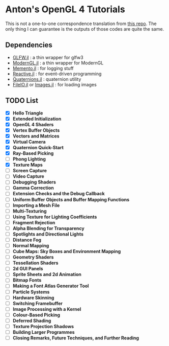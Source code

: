 # Anton's OpenGL 4 Tutorials
This is not a one-to-one correspondence translation from [this repo](https://github.com/capnramses/antons_opengl_tutorials_book).
The only thing I can guarantee is the outputs of those codes are quite the same.

## Dependencies
* [GLFW.jl](https://github.com/JuliaGL/GLFW.jl) : a thin wrapper for glfw3
* [ModernGL.jl](https://github.com/JuliaGL/ModernGL.jl) : a thin wrapper for ModernGL
* [Memento.jl](https://github.com/invenia/Memento.jl) : for logging stuff
* [Reactive.jl](https://github.com/JuliaGizmos/Reactive.jl) : for event-driven programming
* [Quaternions.jl](https://github.com/JuliaGeometry/Quaternions.jl) : quaternion utility
* [FileIO.jl](https://github.com/JuliaIO/FileIO.jl) or [Images.jl](https://github.com/JuliaImages/Images.jl) : for loading images

## TODO List
- [x] **Hello Triangle**
- [x] **Extended Initialization**
- [x] **OpenGL 4 Shaders**
- [x] **Vertex Buffer Objects**
- [x] **Vectors and Matrices**
- [x] **Virtual Camera**
- [x] **Quaternion Quick-Start**
- [x] **Ray-Based Picking**
- [ ] **Phong Lighting**
- [x] **Texture Maps**
- [ ] **Screen Capture**
- [ ] **Video Capture**
- [ ] **Debugging Shaders**
- [ ] **Gamma Correction**
- [ ] **Extension Checks and the Debug Callback**
- [ ] **Uniform Buffer Objects and Buffer Mapping Functions**
- [ ] **Importing a Mesh File**
- [ ] **Multi-Texturing**
- [ ] **Using Texture for Lighting Coefficients**
- [ ] **Fragment Rejection**
- [ ] **Alpha Blending for Transparency**
- [ ] **Spotlights and Directional Lights**
- [ ] **Distance Fog**
- [ ] **Normal Mapping**
- [ ] **Cube Maps: Sky Boxes and Environment Mapping**
- [ ] **Geometry Shaders**
- [ ] **Tessellation Shaders**
- [ ] **2d GUI Panels**
- [ ] **Sprite Sheets and 2d Animation**
- [ ] **Bitmap Fonts**
- [ ] **Making a Font Atlas Generator Tool**
- [ ] **Particle Systems**
- [ ] **Hardware Skinning**
- [ ] **Switching Framebuffer**
- [ ] **Image Processing with a Kernel**
- [ ] **Colour-Based Picking**
- [ ] **Deferred Shading**
- [ ] **Texture Projection Shadows**
- [ ] **Building Larger Programmes**
- [ ] **Closing Remarks, Future Techniques, and Further Reading**
